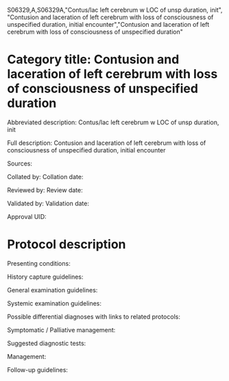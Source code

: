 S06329,A,S06329A,"Contus/lac left cerebrum w LOC of unsp duration, init", "Contusion and laceration of left cerebrum with loss of consciousness of unspecified duration, initial encounter","Contusion and laceration of left cerebrum with loss of consciousness of unspecified duration"
# Category title: Contusion and laceration of left cerebrum with loss of consciousness of unspecified duration

Abbreviated description: Contus/lac left cerebrum w LOC of unsp duration, init

Full description: Contusion and laceration of left cerebrum with loss of consciousness of unspecified duration, initial encounter

Sources:

Collated by:
Collation date:

Reviewed by:
Review date:

Validated by:
Validation date:

Approval UID:

# Protocol description

Presenting conditions:

History capture guidelines:

General examination guidelines:

Systemic examination guidelines:

Possible differential diagnoses with links to related protocols:

Symptomatic / Palliative management:

Suggested diagnostic tests:

Management:

Follow-up guidelines:
